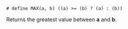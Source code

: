 ```
# define MAX(a, b) ((a) >= (b) ? (a) : (b))
```

Returns the greatest value between **a** and **b**.
